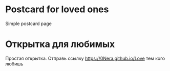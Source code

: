 # Postcard for loved ones 
Simple postcard page
# Открытка для любимых
Простая открытка. Отправь ссылку https://0Nera.github.io/Love тем кого любишь
